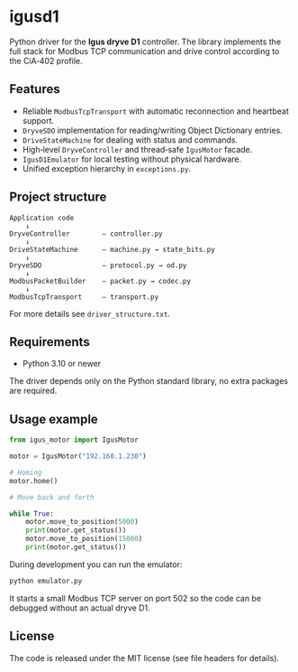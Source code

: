 # igusd1

Python driver for the **Igus dryve D1** controller.  The library implements the
full stack for Modbus TCP communication and drive control according to the
CiA‑402 profile.

## Features

- Reliable `ModbusTcpTransport` with automatic reconnection and heartbeat
  support.
- `DryveSDO` implementation for reading/writing Object Dictionary entries.
- `DriveStateMachine` for dealing with status and commands.
- High‑level `DryveController` and thread‑safe `IgusMotor` facade.
- `IgusD1Emulator` for local testing without physical hardware.
- Unified exception hierarchy in `exceptions.py`.

## Project structure

```
Application code
    ↓
DryveController        — controller.py
    ↓
DriveStateMachine      — machine.py → state_bits.py
    ↓
DryveSDO               — protocol.py → od.py
    ↓
ModbusPacketBuilder    — packet.py → codec.py
    ↓
ModbusTcpTransport     — transport.py
```

For more details see `driver_structure.txt`.

## Requirements

- Python 3.10 or newer

The driver depends only on the Python standard library, no extra packages are required.

## Usage example


```python
from igus_motor import IgusMotor

motor = IgusMotor("192.168.1.230")

# Homing
motor.home()

# Move back and forth

while True:
    motor.move_to_position(5000)
    print(motor.get_status())
    motor.move_to_position(15000)
    print(motor.get_status())
```


During development you can run the emulator:


```bash
python emulator.py
```

It starts a small Modbus TCP server on port 502 so the code can be debugged without an actual dryve D1.

## License

The code is released under the MIT license (see file headers for details).


